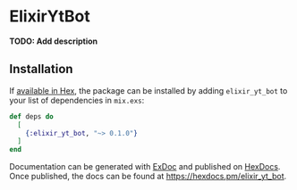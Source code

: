 # ElixirYtBot

**TODO: Add description**

## Installation

If [available in Hex](https://hex.pm/docs/publish), the package can be installed
by adding `elixir_yt_bot` to your list of dependencies in `mix.exs`:

```elixir
def deps do
  [
    {:elixir_yt_bot, "~> 0.1.0"}
  ]
end
```

Documentation can be generated with [ExDoc](https://github.com/elixir-lang/ex_doc)
and published on [HexDocs](https://hexdocs.pm). Once published, the docs can
be found at <https://hexdocs.pm/elixir_yt_bot>.

